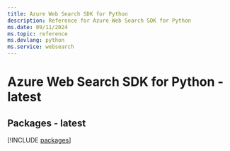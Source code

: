 ```yaml
---
title: Azure Web Search SDK for Python
description: Reference for Azure Web Search SDK for Python
ms.date: 09/11/2024
ms.topic: reference
ms.devlang: python
ms.service: websearch
---
```

# Azure Web Search SDK for Python - latest
## Packages - latest
[!INCLUDE [packages](web-search-index.md)]